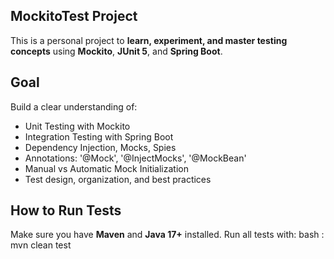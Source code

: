 ## MockitoTest Project
This is a personal project to **learn, experiment, and master testing concepts** using **Mockito**, **JUnit 5**, and **Spring Boot**.

## Goal
Build a clear understanding of:
- Unit Testing with Mockito
- Integration Testing with Spring Boot
- Dependency Injection, Mocks, Spies
- Annotations: '@Mock', '@InjectMocks', '@MockBean'
- Manual vs Automatic Mock Initialization
- Test design, organization, and best practices

## How to Run Tests
Make sure you have **Maven** and **Java 17+** installed.
Run all tests with:
bash :  mvn clean test
